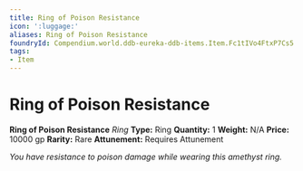 ```yaml
---
title: Ring of Poison Resistance
icon: ':luggage:'
aliases: Ring of Poison Resistance
foundryId: Compendium.world.ddb-eureka-ddb-items.Item.Fc1tIVo4FtxP7Cs5
tags:
- Item
---
```


# Ring of Poison Resistance

**Ring of Poison Resistance**
_Ring_
**Type:** Ring
**Quantity:** 1
**Weight:** N/A
**Price:** 10000 gp
**Rarity:** Rare
**Attunement:** Requires Attunement

*You have resistance to poison damage while wearing this amethyst ring.*